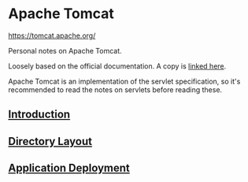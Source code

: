 # Apache Tomcat
https://tomcat.apache.org/

Personal notes on Apache Tomcat.

Loosely based on the official documentation. A copy is [linked here](official-documentation/apache-tomcat-10.0.10-fulldocs.tar.gz).

Apache Tomcat is an implementation of the servlet specification, so it's recommended to read the notes on servlets before reading these.

## [Introduction](introduction.md)

## [Directory Layout](directory-layout.md)

## [Application Deployment](application-deployment.md)

